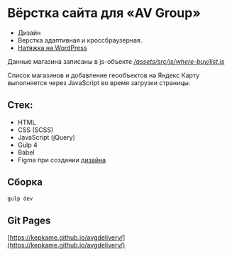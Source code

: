 # Вёрстка сайта для «AV Group»

- Дизайн
- Верстка адаптивная и кроссбраузерная.
- [Натяжка на WordPress](https://ligaavtoshkol.ru)

Данные магазина записаны в js-объекте _[/assets/src/js/where-buy/list.js](https://github.com/kepkame/avgdelivery/blob/main/assets/src/js/where-buy/list.js)_

Список магазинов и добавление геообъектов на Яндекс Карту выполняется через JavaScript во время загрузки страницы.

## Стек:

- HTML
- CSS (SCSS)
- JavaScript (jQuery)
- Gulp 4
- Babel
- Figma при создании [дизайна](https://www.figma.com/file/hAAmooc1xBtmm8i5wMC3jx/AVG-design-site?node-id=0%3A1)

## Сборка

```bash
gulp dev
```

## Git Pages

[https://kepkame.github.io/avgdelivery/](https://kepkame.github.io/avgdelivery/)
